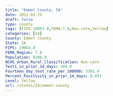 ```yaml
---
title: "Emmet County, IA"
date: 2021-03-25
draft: false
type: county
tags: [FIPS:19063.0,FEMA:7.0,Non-core,Yellow]
categories: [IA]
County: Emmet County
State: IA
FIPS: 19063.0
FEMA_Region: 7.0
Population: 9208.0
NCHS_Urban_Rural_Classification: Non-core
Tests_in_prior_14_days: 304.0
Fourteen_day_test_rate_per_100000: 3301.0
Percent_Positivity_in_prior_14_days: 0.053
Level: Yellow
url: /states/IA/emmet-county
---
```



